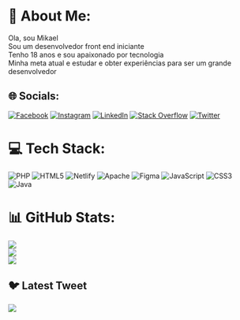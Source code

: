 # 💫 About Me:
Ola, sou Mikael<br>Sou um desenvolvedor front end iniciante<br>Tenho 18 anos e sou apaixonado por tecnologia<br>Minha meta  atual e estudar e obter experiências para ser um grande desenvolvedor


## 🌐 Socials:
[![Facebook](https://img.shields.io/badge/Facebook-%231877F2.svg?logo=Facebook&logoColor=white)](https://facebook.com/MikaelSantos) [![Instagram](https://img.shields.io/badge/Instagram-%23E4405F.svg?logo=Instagram&logoColor=white)](https://instagram.com/mikael_15_ofc) [![LinkedIn](https://img.shields.io/badge/LinkedIn-%230077B5.svg?logo=linkedin&logoColor=white)](https://linkedin.com/in/MikaelHolanda) [![Stack Overflow](https://img.shields.io/badge/-Stackoverflow-FE7A16?logo=stack-overflow&logoColor=white)](https://stackoverflow.com/users/mikael_15_dev) [![Twitter](https://img.shields.io/badge/Twitter-%231DA1F2.svg?logo=Twitter&logoColor=white)](https://twitter.com/@Mikael_ofc_15) 

# 💻 Tech Stack:
![PHP](https://img.shields.io/badge/php-%23777BB4.svg?style=for-the-badge&logo=php&logoColor=white) ![HTML5](https://img.shields.io/badge/html5-%23E34F26.svg?style=for-the-badge&logo=html5&logoColor=white) ![Netlify](https://img.shields.io/badge/netlify-%23000000.svg?style=for-the-badge&logo=netlify&logoColor=#00C7B7) ![Apache](https://img.shields.io/badge/apache-%23D42029.svg?style=for-the-badge&logo=apache&logoColor=white) 	![Figma](https://img.shields.io/badge/figma-%23F24E1E.svg?style=for-the-badge&logo=figma&logoColor=white) ![JavaScript](https://img.shields.io/badge/javascript-%23323330.svg?style=for-the-badge&logo=javascript&logoColor=%23F7DF1E) ![CSS3](https://img.shields.io/badge/css3-%231572B6.svg?style=for-the-badge&logo=css3&logoColor=white) ![Java](https://img.shields.io/badge/java-%23ED8B00.svg?style=for-the-badge&logo=java&logoColor=white)
# 📊 GitHub Stats:
![](https://github-readme-stats.vercel.app/api?username=mikael15ofc&theme=shades-of-purple&hide_border=false&include_all_commits=true&count_private=false)<br/>
![](https://github-readme-streak-stats.herokuapp.com/?user=mikael15ofc&theme=shades-of-purple&hide_border=false)<br/>
![](https://github-readme-stats.vercel.app/api/top-langs/?username=mikael15ofc&theme=shades-of-purple&hide_border=false&include_all_commits=true&count_private=false&layout=compact)

## 🐦 Latest Tweet
[![](https://gtce.itsvg.in/api?username=@Mikael_ofc_15)](https://github.com/VishwaGauravIn/github-twitter-card-embed)
